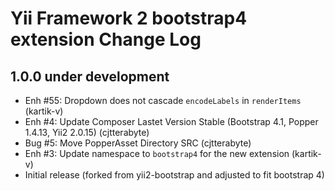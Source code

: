 Yii Framework 2 bootstrap4 extension Change Log
==============================================

1.0.0 under development
-----------------------

- Enh #55: Dropdown does not cascade `encodeLabels` in `renderItems` (kartik-v)
- Enh #4: Update Composer Lastet Version Stable (Bootstrap 4.1, Popper 1.4.13, Yii2 2.0.15) (cjtterabyte)
- Bug #5: Move PopperAsset Directory SRC (cjtterabyte)
- Enh #3: Update namespace to `bootstrap4` for the new extension (kartik-v)
- Initial release (forked from yii2-bootstrap and adjusted to fit bootstrap 4)
